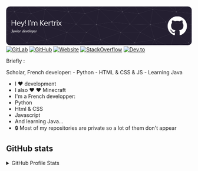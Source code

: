 ![Header](./github-header-image.png)
[![GitLab](https://img.shields.io/badge/GitLab-330F63?style=for-the-badge&logo=gitlab&logoColor=white)](https://gitlab.com/kertrix) 
[![GitHub](https://img.shields.io/badge/GitHub-100000?style=for-the-badge&logo=github&logoColor=white)](https://github.com/kertrix)
[![Website](https://img.shields.io/badge/website-000000?style=for-the-badge&logo=About.me&logoColor=white)](https://kertrix.github.io) 
[![StackOverflow](https://img.shields.io/badge/-StackOverflow-orange?style=for-the-badge&logo=stackoverflow&logoColor=white)](https://stackoverflow.com/users/16922031/kertrix/)
[![Dev.to](https://img.shields.io/badge/dev.to-0A0A0A?style=for-the-badge&logo=devdotto&logoColor=white)](https://dev.to/kertrix/) 

Briefly :

Scholar, French developer: - Python - HTML & CSS & JS - Learning Java

- I ❤️ development
- I also ❤️ ❤️ Minecraft
- I'm a French developper:
- Python
- Html & CSS
- Javascript
- And learning Java...
- 🔒 Most of my repositories are private so a lot of them don't appear

## GitHub stats

<details>
    <summary>GitHub Profile Stats</summary>

[![Anurag's GitHub stats](https://github-readme-stats.vercel.app/api?username=kertrix&show_icons=true&text_color=fff&title_color=fff&icon_color=fff&bg_color=45,ff6a4a,c053c0,5a8cf8)](https://github.com/anuraghazra/github-readme-stats)

[![Top Langs](https://github-readme-stats.vercel.app/api/top-langs/?username=Kertrix)](https://github.com/anuraghazra/github-readme-stats)


</details>